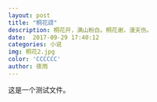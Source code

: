```yaml
---  
layout: post
title: "桐花颂"
description: 桐花开，满山粉白。桐花谢，漫天伤。
date:  2017-09-29 17:40:12
categories: 小说
img: 桐花2.jpg
color: 'CCCCCC'
author: 夜雨
--- 
```

这是一个测试文件。
